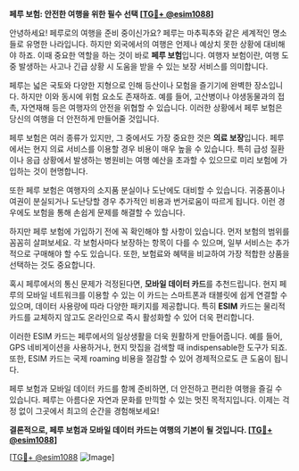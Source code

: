 **페루 보험: 안전한 여행을 위한 필수 선택 [[TG💪+ @esim1088](https://t.me/s/esim1088)]**

안녕하세요! 페루로의 여행을 준비 중이신가요? 페루는 마추픽추와 같은 세계적인 명소들로 유명한 나라입니다. 하지만 외국에서의 여행은 언제나 예상치 못한 상황에 대비해야 하죠. 이때 중요한 역할을 하는 것이 바로 **페루 보험**입니다. 여행자 보험이란, 여행 도중 발생하는 사고나 긴급 상황 시 도움을 받을 수 있는 보장 서비스를 의미합니다.

페루는 넓은 국토와 다양한 지형으로 인해 등산이나 모험을 즐기기에 완벽한 장소입니다. 하지만 이와 동시에 위험 요소도 존재하죠. 예를 들어, 고산병이나 야생동물과의 접촉, 자연재해 등은 여행자의 안전을 위협할 수 있습니다. 이러한 상황에서 페루 보험은 당신의 여행을 더 안전하게 만들어줄 것입니다.

페루 보험은 여러 종류가 있지만, 그 중에서도 가장 중요한 것은 **의료 보장**입니다. 페루에서는 현지 의료 서비스를 이용할 경우 비용이 매우 높을 수 있습니다. 특히 급성 질환이나 응급 상황에서 발생하는 병원비는 여행 예산을 초과할 수 있으므로 미리 보험에 가입하는 것이 현명합니다.

또한 페루 보험은 여행자의 소지품 분실이나 도난에도 대비할 수 있습니다. 귀중품이나 여권이 분실되거나 도난당할 경우 추가적인 비용과 번거로움이 따르게 됩니다. 이런 경우에도 보험을 통해 손쉽게 문제를 해결할 수 있습니다.

하지만 페루 보험에 가입하기 전에 꼭 확인해야 할 사항이 있습니다. 먼저 보험의 범위를 꼼꼼히 살펴보세요. 각 보험사마다 보장하는 항목이 다를 수 있으며, 일부 서비스는 추가적으로 구매해야 할 수도 있습니다. 또한, 보험료와 혜택을 비교하여 가장 적합한 상품을 선택하는 것도 중요합니다.

혹시 페루에서의 통신 문제가 걱정된다면, **모바일 데이터 카드**를 추천드립니다. 현지 페루의 모바일 네트워크를 이용할 수 있는 이 카드는 스마트폰과 태블릿에 쉽게 연결할 수 있으며, 데이터 사용량에 따라 다양한 패키지를 제공합니다. 특히 **ESIM** 카드는 물리적 카드를 교체하지 않고도 온라인으로 즉시 활성화할 수 있어 더욱 편리합니다. 

이러한 ESIM 카드는 페루에서의 일상생활을 더욱 원활하게 만들어줍니다. 예를 들어, GPS 네비게이션을 사용하거나, 현지 맛집을 검색할 때 indispensable한 도구가 되죠. 또한, ESIM 카드는 국제 roaming 비용을 절감할 수 있어 경제적으로도 큰 도움이 됩니다.

페루 보험과 모바일 데이터 카드를 함께 준비하면, 더 안전하고 편리한 여행을 즐길 수 있습니다. 페루는 아름다운 자연과 문화를 만끽할 수 있는 멋진 목적지입니다. 이제는 걱정 없이 그곳에서 최고의 순간을 경험해보세요!

**결론적으로, 페루 보험과 모바일 데이터 카드는 여행의 기본이 될 것입니다. [[TG💪+ @esim1088](https://t.me/s/esim1088)]**

[[TG💪+ @esim1088](https://t.me/s/esim1088) ![Image](https://i.postimg.cc/Y0z9fWf4/image.png)]
